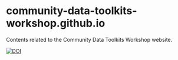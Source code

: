 # community-data-toolkits-workshop.github.io
Contents related to the Community Data Toolkits Workshop website.

[![DOI](https://zenodo.org/badge/189608870.svg)](https://zenodo.org/badge/latestdoi/189608870)
